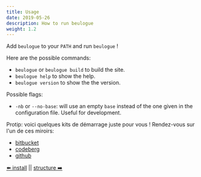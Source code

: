 ```yaml
---
title: Usage
date: 2019-05-26
description: How to run beulogue
weight: 1.2
---
```


Add `beulogue` to your `PATH` and run `beulogue` !

Here are the possible commands:

- `beulogue` or `beulogue build` to build the site.
- `beulogue help` to show the help.
- `beulogue version` to show the the version.

Possible flags:

- `-nb` or `--no-base`: will use an empty `base` instead of the one given in the configuration file. Useful for development.

Protip: voici quelques kits de démarrage juste pour vous ! Rendez-vous sur l'un de ces miroirs:

- [bitbucket](https://bitbucket.org/siegfriedehret/beulogue-templates/)
- [codeberg](https://codeberg.org/SiegfriedEhret/beulogue-templates/)
- [github](https://github.com/SiegfriedEhret/beulogue-templates/)

[⬅️ install](/fr/usage/install.html) || [structure ➡️](/fr/usage/structure.html)